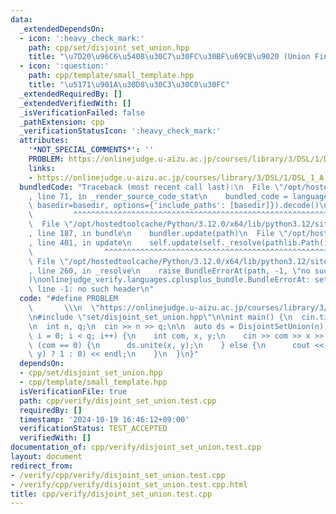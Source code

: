 ```yaml
---
data:
  _extendedDependsOn:
  - icon: ':heavy_check_mark:'
    path: cpp/set/disjoint_set_union.hpp
    title: "\u7D20\u96C6\u5408\u30C7\u30FC\u30BF\u69CB\u9020 (Union Find)"
  - icon: ':question:'
    path: cpp/template/small_template.hpp
    title: "\u5171\u901A\u30D8\u30C3\u30C0\u30FC"
  _extendedRequiredBy: []
  _extendedVerifiedWith: []
  _isVerificationFailed: false
  _pathExtension: cpp
  _verificationStatusIcon: ':heavy_check_mark:'
  attributes:
    '*NOT_SPECIAL_COMMENTS*': ''
    PROBLEM: https://onlinejudge.u-aizu.ac.jp/courses/library/3/DSL/1/DSL_1_A
    links:
    - https://onlinejudge.u-aizu.ac.jp/courses/library/3/DSL/1/DSL_1_A
  bundledCode: "Traceback (most recent call last):\n  File \"/opt/hostedtoolcache/Python/3.12.0/x64/lib/python3.12/site-packages/onlinejudge_verify/documentation/build.py\"\
    , line 71, in _render_source_code_stat\n    bundled_code = language.bundle(stat.path,\
    \ basedir=basedir, options={'include_paths': [basedir]}).decode()\n          \
    \         ^^^^^^^^^^^^^^^^^^^^^^^^^^^^^^^^^^^^^^^^^^^^^^^^^^^^^^^^^^^^^^^^^^^^^^^^^^^^^^^^^\n\
    \  File \"/opt/hostedtoolcache/Python/3.12.0/x64/lib/python3.12/site-packages/onlinejudge_verify/languages/cplusplus.py\"\
    , line 187, in bundle\n    bundler.update(path)\n  File \"/opt/hostedtoolcache/Python/3.12.0/x64/lib/python3.12/site-packages/onlinejudge_verify/languages/cplusplus_bundle.py\"\
    , line 401, in update\n    self.update(self._resolve(pathlib.Path(included), included_from=path))\n\
    \                ^^^^^^^^^^^^^^^^^^^^^^^^^^^^^^^^^^^^^^^^^^^^^^^^^^^^^^^^^\n \
    \ File \"/opt/hostedtoolcache/Python/3.12.0/x64/lib/python3.12/site-packages/onlinejudge_verify/languages/cplusplus_bundle.py\"\
    , line 260, in _resolve\n    raise BundleErrorAt(path, -1, \"no such header\"\
    )\nonlinejudge_verify.languages.cplusplus_bundle.BundleErrorAt: set/disjoint_set_union.hpp:\
    \ line -1: no such header\n"
  code: "#define PROBLEM                                                         \
    \       \\\n  \"https://onlinejudge.u-aizu.ac.jp/courses/library/3/DSL/1/DSL_1_A\"\
    \n#include \"set/disjoint_set_union.hpp\"\n\nint main() {\n  cin.tie(0);\n  ios::sync_with_stdio(false);\n\
    \n  int n, q;\n  cin >> n >> q;\n\n  auto ds = DisjointSetUnion(n);\n\n  for (int\
    \ i = 0; i < q; i++) {\n    int com, x, y;\n    cin >> com >> x >> y;\n\n    if\
    \ (com == 0) {\n      ds.unite(x, y);\n    } else {\n      cout << (ds.same(x,\
    \ y) ? 1 : 0) << endl;\n    }\n  }\n}"
  dependsOn:
  - cpp/set/disjoint_set_union.hpp
  - cpp/template/small_template.hpp
  isVerificationFile: true
  path: cpp/verify/disjoint_set_union.test.cpp
  requiredBy: []
  timestamp: '2024-10-19 16:46:12+09:00'
  verificationStatus: TEST_ACCEPTED
  verifiedWith: []
documentation_of: cpp/verify/disjoint_set_union.test.cpp
layout: document
redirect_from:
- /verify/cpp/verify/disjoint_set_union.test.cpp
- /verify/cpp/verify/disjoint_set_union.test.cpp.html
title: cpp/verify/disjoint_set_union.test.cpp
---
```


